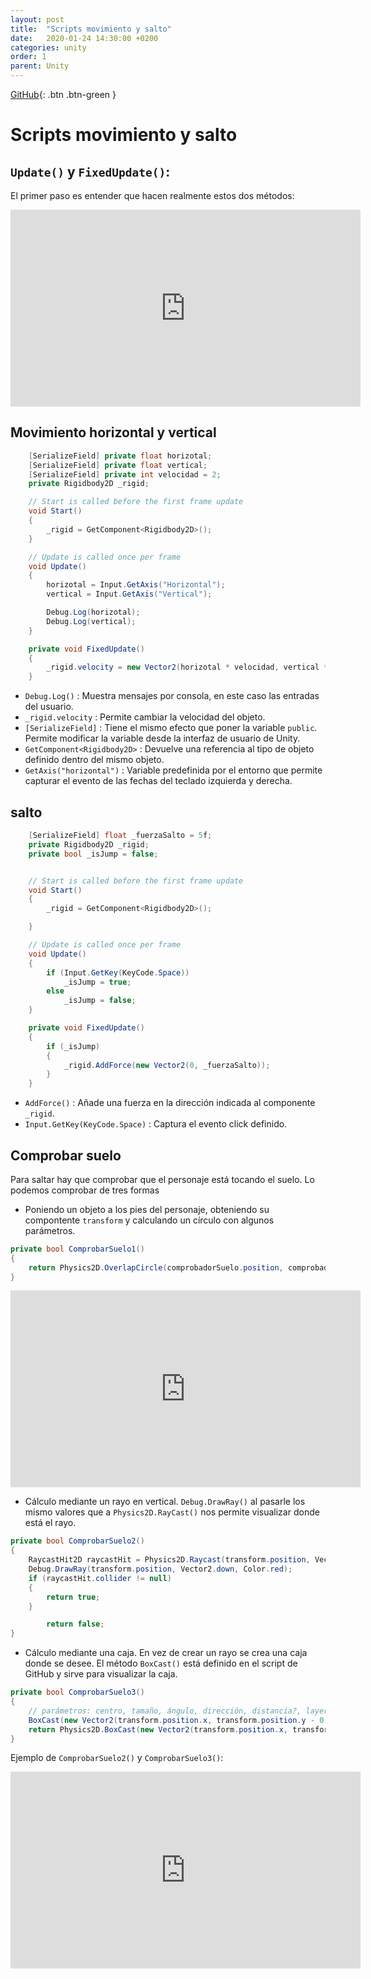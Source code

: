 ```yaml
---
layout: post
title:  "Scripts movimiento y salto"
date:   2020-01-24 14:30:00 +0200
categories: unity
order: 1
parent: Unity
---
```


[GitHub](https://github.com/Manuel-Ag/PMD_19-20/tree/master/Unity/Movimiento_salto){: .btn .btn-green }

# Scripts movimiento y salto

## `Update()` y `FixedUpdate()`:

El primer paso es entender que hacen realmente estos dos métodos:

<iframe width="560" height="315" src="https://www.youtube.com/embed/u42aWzAIAqg" frameborder="0" allow="accelerometer; autoplay; encrypted-media; gyroscope; picture-in-picture" allowfullscreen></iframe>

## Movimiento horizontal y vertical

```csharp
    [SerializeField] private float horizotal;
    [SerializeField] private float vertical;
    [SerializeField] private int velocidad = 2;
    private Rigidbody2D _rigid;

    // Start is called before the first frame update
    void Start()
    {
        _rigid = GetComponent<Rigidbody2D>();
    }

    // Update is called once per frame
    void Update()
    {
        horizotal = Input.GetAxis("Horizontal");
        vertical = Input.GetAxis("Vertical");

        Debug.Log(horizotal);
        Debug.Log(vertical);
    }

    private void FixedUpdate()
    {
        _rigid.velocity = new Vector2(horizotal * velocidad, vertical * velocidad);
    }
```

* `Debug.Log()` : Muestra mensajes por consola, en este caso las entradas del usuario.
* `_rigid.velocity` : Permite cambiar la velocidad del objeto.
* `[SerializeField]` : Tiene el mismo efecto que poner la variable `public`. Permite modificar la variable desde la interfaz de usuario de Unity.
* `GetComponent<Rigidbody2D>` : Devuelve una referencia al tipo de objeto definido dentro del mismo objeto.
* `GetAxis("horizontal")` : Variable predefinida por el entorno que permite capturar el evento de las fechas del teclado izquierda y derecha.


## salto

```csharp
    [SerializeField] float _fuerzaSalto = 5f;
    private Rigidbody2D _rigid;
    private bool _isJump = false;


    // Start is called before the first frame update
    void Start()
    {
        _rigid = GetComponent<Rigidbody2D>();

    }

    // Update is called once per frame
    void Update()
    {
        if (Input.GetKey(KeyCode.Space))
            _isJump = true;
        else
            _isJump = false;
    }

    private void FixedUpdate()
    {
        if (_isJump)
        {
            _rigid.AddForce(new Vector2(0, _fuerzaSalto));
        }
    }
```

* `AddForce()` : Añade una fuerza en la dirección indicada al componente `_rigid`.
* `Input.GetKey(KeyCode.Space)` : Captura el evento click definido.

## Comprobar suelo

Para saltar hay que comprobar que el personaje está tocando el suelo. Lo podemos comprobar de tres formas

* Poniendo un objeto a los pies del personaje, obteniendo su compontente `transform` y calculando un círculo con algunos parámetros.

```csharp
private bool ComprobarSuelo1()
{
    return Physics2D.OverlapCircle(comprobadorSuelo.position, comprobadorRadio, mascaraSuelo);
}
```

<iframe width="560" height="315" src="https://www.youtube.com/embed/oBVemjrWocI" frameborder="0" allow="accelerometer; autoplay; encrypted-media; gyroscope; picture-in-picture" allowfullscreen></iframe>

* Cálculo mediante un rayo en vertical. `Debug.DrawRay()` al pasarle los mismo valores que a `Physics2D.RayCast()` nos permite visualizar donde está el rayo.

```csharp
private bool ComprobarSuelo2()
{
    RaycastHit2D raycastHit = Physics2D.Raycast(transform.position, Vector2.down, distanciaSuelo, mascaraSuelo);
    Debug.DrawRay(transform.position, Vector2.down, Color.red);
    if (raycastHit.collider != null)
    {
        return true;
    }

        return false;
}
```

* Cálculo mediante una caja. En vez de crear un rayo se crea una caja donde se desee. El método `BoxCast()` está definido en el script de GitHub y sirve para visualizar la caja.

```csharp
private bool ComprobarSuelo3()
{
    // parámetros: centro, tamaño, ángulo, dirección, distancia?, layer
    BoxCast(new Vector2(transform.position.x, transform.position.y - 0.9f), new Vector2(2f,0.5f), 0f, new Vector2(-200, -200), 200f, mascaraSuelo);
    return Physics2D.BoxCast(new Vector2(transform.position.x, transform.position.y - 0.9f), new Vector2(2f, 0.5f), 0f, new Vector2(-200, -200), 200f, mascaraSuelo);
}
```

Ejemplo de `ComprobarSuelo2()` y `ComprobarSuelo3()`:

<iframe width="560" height="315" src="https://www.youtube.com/embed/c3iEl5AwUF8" frameborder="0" allow="accelerometer; autoplay; encrypted-media; gyroscope; picture-in-picture" allowfullscreen></iframe>
